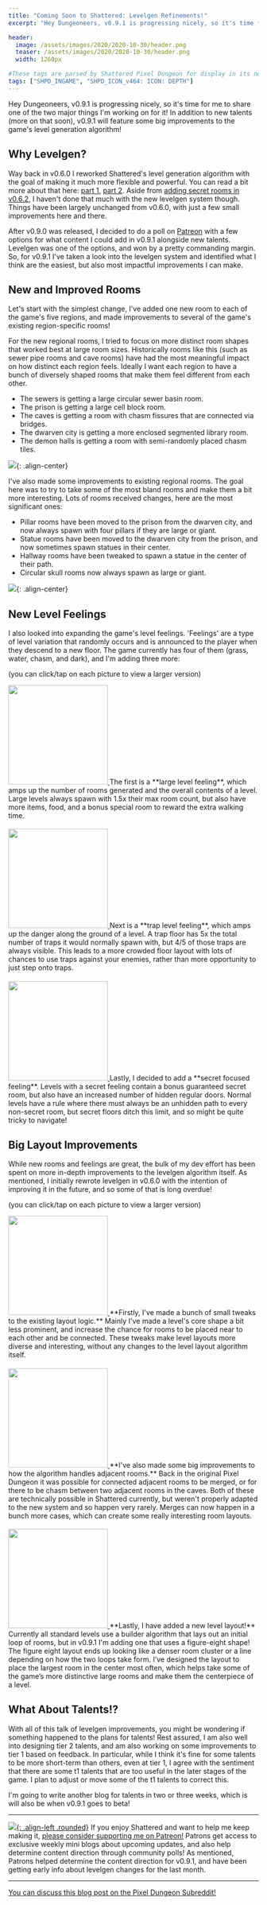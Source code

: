 ```yaml
---
title: "Coming Soon to Shattered: Levelgen Refinements!"
excerpt: "Hey Dungeoneers, v0.9.1 is progressing nicely, so it's time for me to share one of the two major things I'm working on for it! In addition to new talents (more on that soon), v0.9.1 will feature some big improvements to the game's level generation algorithm!"

header:
  image: /assets/images/2020/2020-10-30/header.png
  teaser: /assets/images/2020/2020-10-30/header.png
  width: 1260px

#These tags are parsed by Shattered Pixel Dungeon for display in its news feed
tags: ["SHPD_INGAME", "SHPD_ICON_v464: ICON: DEPTH"]
---
```


Hey Dungeoneers, v0.9.1 is progressing nicely, so it's time for me to share one of the two major things I'm working on for it! In addition to new talents (more on that soon), v0.9.1 will feature some big improvements to the game's level generation algorithm!

## Why Levelgen?

Way back in v0.6.0 I reworked Shattered's level generation algorithm with the goal of making it much more flexible and powerful. You can read a bit more about that here: [part 1](/blog/whats-coming-in-shattered-pixel-dungeon-v060-2.html), [part 2](/blog/whats-coming-in-shattered-pixel-dungeon-v060.html). Aside from [adding secret rooms in v0.6.2](/blog/coming-soon-to-shattered-better-secrets.html), I haven't done that much with the new levelgen system though. Things have been largely unchanged from v0.6.0, with just a few small improvements here and there. 

After v0.9.0 was released, I decided to do a poll on [Patreon](https://www.patreon.com/ShatteredPixel) with a few options for what content I could add in v0.9.1 alongside new talents. Levelgen was one of the options, and won by a pretty commanding margin. So, for v0.9.1 I've taken a look into the levelgen system and identified what I think are the easiest, but also most impactful improvements I can make. 

## New and Improved Rooms

Let's start with the simplest change, I've added one new room to each of the game's five regions, and made improvements to several of the game's existing region-specific rooms!

For the new regional rooms, I tried to focus on more distinct room shapes that worked best at large room sizes. Historically rooms like this (such as sewer pipe rooms and cave rooms) have had the most meaningful impact on how distinct each region feels. Ideally I want each region to have a bunch of diversely shaped rooms that make them feel different from each other.

- The sewers is getting a large circular sewer basin room.
- The prison is getting a large cell block room.
- The caves is getting a room with chasm fissures that are connected via bridges.
- The dwarven city is getting a more enclosed segmented library room.
- The demon halls is getting a room with semi-randomly placed chasm tiles.

![](/assets/images/{{page.date|date:'%Y/%Y-%m-%d'}}/new-rooms.png){: .align-center}

I've also made some improvements to existing regional rooms. The goal here was to try to take some of the most bland rooms and make them a bit more interesting. Lots of rooms received changes, here are the most significant ones:

- Pillar rooms have been moved to the prison from the dwarven city, and now always spawn with four pillars if they are large or giant.
- Statue rooms have been moved to the dwarven city from the prison, and now sometimes spawn statues in their center.
- Hallway rooms have been tweaked to spawn a statue in the center of their path.
- Circular skull rooms now always spawn as large or giant.

![](/assets/images/{{page.date|date:'%Y/%Y-%m-%d'}}/changed-rooms.png){: .align-center}

## New Level Feelings

I also looked into expanding the game's level feelings. 'Feelings' are a type of level variation that randomly occurs and is announced to the player when they descend to a new floor. The game currently has four of them (grass, water, chasm, and dark), and I'm adding three more:

(you can click/tap on each picture to view a larger version)

<div markdown="1" style="display: inline-block; margin-bottom: 1.3em;">
<a href="/assets/images/2020/2020-10-30/large-feeling.png" title="A large level in the sewers." class="image-popup">
    <img src="/assets/images/2020/2020-10-30/large-feeling.png" alt="" width="200px" class="align-left">
</a>
The first is a **large level feeling**, which amps up the number of rooms generated and the overall contents of a level. Large levels always spawn with 1.5x their max room count, but also have more items, food, and a bonus special room to reward the extra walking time.
</div>

<div markdown="1" style="display: inline-block; margin-bottom: 1.3em;">
<a href="/assets/images/2020/2020-10-30/traps-feeling.png" title="A traps level in the prison, look at all the (deadly) colors!" class="image-popup">
    <img src="/assets/images/2020/2020-10-30/traps-feeling.png" alt="" width="200px" class="align-left">
</a>
Next is a **trap level feeling**, which amps up the danger along the ground of a level. A trap floor has 5x the total number of traps it would normally spawn with, but 4/5 of those traps are always visible. This leads to a more crowded floor layout with lots of chances to use traps against your enemies, rather than more opportunity to just step onto traps.
</div>

<div markdown="1" style="display: inline-block;">
<a href="/assets/images/2020/2020-10-30/secrets-feeling.png" title="A secrets level in the city, where many doors are hidden." class="image-popup">
    <img src="/assets/images/2020/2020-10-30/secrets-feeling.png" alt="" width="200px" class="align-left">
</a>
Lastly, I decided to add a **secret focused feeling**. Levels with a secret feeling contain a bonus guaranteed secret room, but also have an increased number of hidden regular doors. Normal levels have a rule where there must always be an unhidden path to every non-secret room, but secret floors ditch this limit, and so might be quite tricky to navigate!
</div>

## Big Layout Improvements

While new rooms and feelings are great, the bulk of my dev effort has been spent on more in-depth improvements to the levelgen algorithm itself. As mentioned, I initially rewrote levelgen in v0.6.0 with the intention of improving it in the future, and so some of that is long overdue!

(you can click/tap on each picture to view a larger version)

<div markdown="1" style="display: inline-block; margin-bottom: 1.3em;">
<a href="/assets/images/2020/2020-10-30/loop-layout.png" title="An example of a more interconnec loop-based level." class="image-popup">
    <img src="/assets/images/2020/2020-10-30/loop-layout.png" alt="" width="200px" class="align-left">
</a>
**Firstly, I've made a bunch of small tweaks to the existing layout logic.** Mainly I've made a level's core shape a bit less prominent, and increase the chance for rooms to be placed near to each other and be connected. These tweaks make level layouts more diverse and interesting, without any changes to the level layout algorithm itself.
</div>

<div markdown="1" style="display: inline-block; margin-bottom: 1.3em;">
<a href="/assets/images/2020/2020-10-30/merging.png" title="An example of room merges with a giant room involved." class="image-popup">
    <img src="/assets/images/2020/2020-10-30/merging.png" alt="" width="200px" class="align-left">
</a>
**I've also made some big improvements to how the algorithm handles adjacent rooms.** Back in the original Pixel Dungeon it was possible for connected adjacent rooms to be merged, or for there to be chasm between two adjacent rooms in the caves. Both of these are technically possible in Shattered currently, but weren't properly adapted to the new system and so happen very rarely. Merges can now happen in a bunch more cases, which can create some really interesting room layouts.
</div>

<div markdown="1" style="display: inline-block;">
<a href="/assets/images/2020/2020-10-30/figure-eight.png" title="An example of a level build using a figure-eight pattern." class="image-popup">
    <img src="/assets/images/2020/2020-10-30/figure-eight.png" alt="" width="200px" class="align-left">
</a>
**Lastly, I have added a new level layout!** Currently all standard levels use a builder algorithm that lays out an initial loop of rooms, but in v0.9.1 I'm adding one that uses a figure-eight shape! The figure eight layout ends up looking like a denser room cluster or a line depending on how the two loops take form. I’ve designed the layout to place the largest room in the center most often, which helps take some of the game’s more distinctive large rooms and make them the centerpiece of a level.
</div>

## What About Talents!?

With all of this talk of levelgen improvements, you might be wondering if something happened to the plans for talents! Rest assured, I am also well into designing tier 2 talents, and am also working on some improvements to tier 1 based on feedback. In particular, while I think it's fine for some talents to be more short-term than others, even at tier 1, I agree with the sentiment that there are some t1 talents that are too useful in the later stages of the game. I plan to adjust or move some of the t1 talents to correct this.

I'm going to write another blog for talents in two or three weeks, which is will also be when v0.9.1 goes to beta!

---

[![](/assets/images/icons/patreon.png){: .align-left .rounded}](https://www.patreon.com/ShatteredPixel) If you enjoy Shattered and want to help me keep making it, [please consider supporting me on Patreon!](https://www.patreon.com/ShatteredPixel) Patrons get access to exclusive weekly mini blogs about upcoming updates, and also help determine content direction through community polls! As mentioned, Patrons helped determine the content direction for v0.9.1, and have been getting early info about levelgen changes for the last month.

---

[You can discuss this blog post on the Pixel Dungeon Subreddit!](https://www.reddit.com/r/PixelDungeon/comments/jl37c2/)